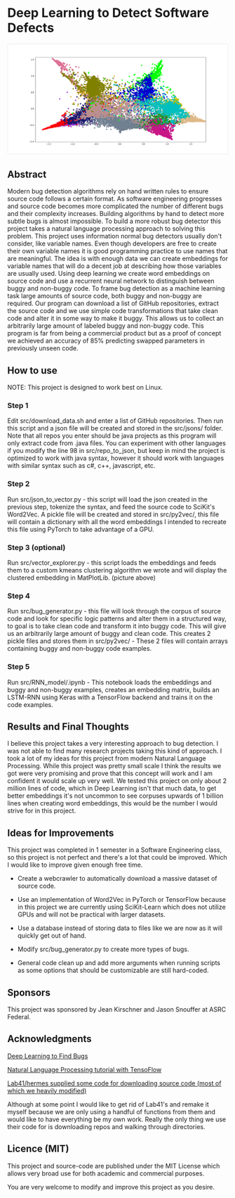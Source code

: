 # Deep Learning to Detect Software Defects

![kmeans](/src/imgs/kmeans.png)

## Abstract
Modern bug detection algorithms rely on hand written rules to ensure source code follows a certain format. As software engineering progresses and source code becomes more complicated the number of different bugs and their complexity increases.  Building algorithms by hand to detect more subtle bugs is almost impossible. To build a more robust bug detector this project takes a natural language processing approach to solving this problem. This project uses information normal bug detectors usually don't consider, like variable names. Even though developers are free to create their own variable names it is good programming practice to use names that are meaningful. The idea is with enough data we can create embeddings for variable names that will do a decent job at describing how those variables are usually used. Using deep learning we create word embeddings on source code and use a recurrent neural network to distinguish between buggy and non-buggy code. To frame bug detection as a machine learning task large amounts of source code, both buggy and non-buggy are required. Our program can download a list of GitHub repositories, extract the source code and we use simple code transformations that take clean code and alter it in some way to make it buggy. This allows us to collect an arbitrarily large amount of labeled buggy and non-buggy code. This program is far from being a commercial product but as a proof of concept we achieved an accuracy of 85% predicting swapped parameters in previously unseen code.

## How to use
NOTE: This project is designed to work best on Linux.

### Step 1
Edit src/download_data.sh and enter a list of GitHub repositories. Then run this script and a json file will be created and stored in the src/jsons/ folder. Note that all repos you enter should be java projects as this program will only extract code from .java files. You can experiment with other languages if you modify the line 98 in src/repo_to_json, but keep in mind the project is optimized to work with java syntax, however it should work with languages with similar syntax such as c#, c++, javascript, etc.

### Step 2
Run src/json_to_vector.py - this script will load the json created in the previous step, tokenize the syntax, and feed the source code to SciKit's Word2Vec. A pickle file will be created and stored in src/py2vec/, this file will contain a dictionary with all the word embeddings I intended to recreate this file using PyTorch to take advantage of a GPU.

### Step 3 (optional)
Run src/vector_explorer.py - this script loads the embeddings and feeds them to a custom kmeans clustering algorithm we wrote and will display the clustered embedding in MatPlotLib. (picture above)

### Step 4
Run src/bug_generator.py - this file will look through the corpus of source code and look for specific logic patterns and alter them in a structured way, to goal is to take clean code and transform it into buggy code. This will give us an arbitrarily large amount of buggy and clean code. This creates 2 pickle files and stores them in src/py2vec/ - These 2 files will contain arrays containing buggy and non-buggy code examples.

### Step 5
Run src/RNN_model/.ipynb - This notebook loads the embeddings and buggy and non-buggy examples, creates an embedding matrix, builds an LSTM-RNN using Keras with a TensorFlow backend and trains it on the code examples.

## Results and Final Thoughts
I believe this project takes a very interesting approach to bug detection. I was not able to find many research projects taking this kind of approach. I took a lot of my ideas for this project from modern Natural Language Processing. While this project was pretty small scale I think the results we got were very promising and prove that this concept will work and I am confident it would scale up very well. We tested this project on only about 2 million lines of code, which in Deep Learning isn't that much data, to get better embeddings it's not uncommon to see corpuses upwards of 1 billion lines when creating word embeddings, this would be the number I would strive for in this project. 

## Ideas for Improvements
This project was completed in 1 semester in a Software Engineering class, so this project is not perfect and there's a lot that could be improved. Which I would like to improve given enough free time.

* Create a webcrawler to automatically download a massive dataset of source code.

* Use an implementation of Word2Vec in PyTorch or TensorFlow because in this project we are currently using SciKit-Learn which does not utilize GPUs and will not be practical with larger datasets.

* Use a database instead of storing data to files like we are now as it will quickly get out of hand.

* Modify src/bug_generator.py to create more types of bugs.

* General code clean up and add more arguments when running scripts as some options that should be customizable are still hard-coded.

## Sponsors
This project was sponsored by Jean Kirschner and Jason Snouffer at ASRC Federal.

## Acknowledgments
[Deep Learning to Find Bugs](http://mp.binaervarianz.de/DeepBugs_TR_Nov2017.pdf)

[Natural Language Processing tutorial with TensoFlow](https://github.com/Hvass-Labs/TensorFlow-Tutorials/blob/master/20_Natural_Language_Processing.ipynb)

[Lab41/hermes supplied some code for downloading source code (most of which we heavily modified)](https://github.com/Lab41/hermes/tree/master/src/utils/code_etl)

Although at some point I would like to get rid of Lab41's and remake it myself because we are only using a handful of functions from them and would like to have everything be my own work. Really the only thing we use their code for is downloading repos and walking through directories.

## Licence (MIT)
This project and source-code are published under the MIT License which allows very broad use for both academic and commercial purposes.

You are very welcome to modify and improve this project as you desire.
